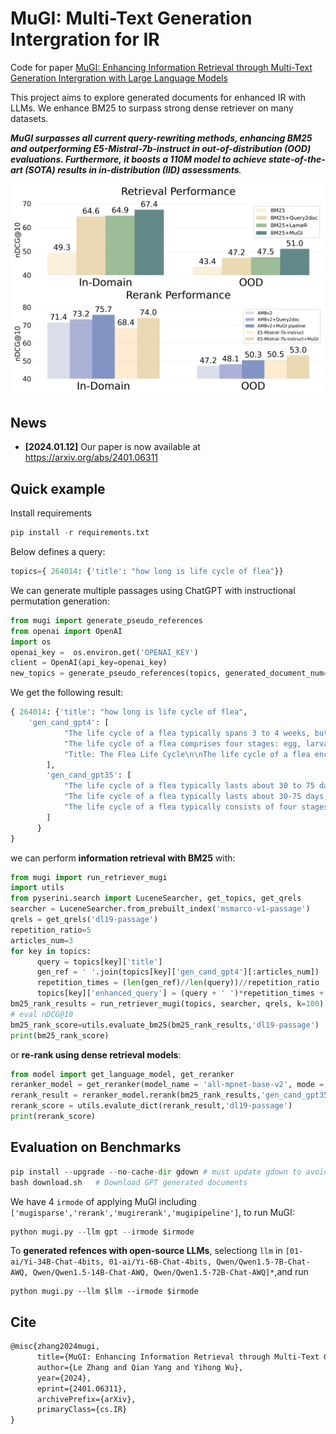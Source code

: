 # MuGI: Multi-Text Generation Intergration for IR

Code for paper [MuGI: Enhancing Information Retrieval through Multi-Text Generation Intergration with Large Language Models](https://arxiv.org/abs/2401.06311)

This project aims to explore generated documents for enhanced IR with LLMs. We enhance BM25 to surpass strong dense retriever on many datasets.

***MuGI surpasses all current query-rewriting methods, enhancing BM25 and outperforming E5-Mistral-7b-instruct in out-of-distribution (OOD) evaluations. Furthermore, it boosts a 110M model to achieve state-of-the-art (SOTA) results in in-distribution (IID) assessments**.*

![Screenshot 2024-01-22 at 12.56.51 PM](https://github.com/lezhang7/Retrieval_MuGI/blob/main/asset/performance.png)


## News

- **[2024.01.12]** Our paper is now available at https://arxiv.org/abs/2401.06311

## Quick example

Install requirements

```python
pip install -r requirements.txt
```

Below defines a query:

```python
topics={ 264014: {'title': "how long is life cycle of flea"}}
```

We can generate multiple passages using ChatGPT with instructional permutation generation:

```python
from mugi import generate_pseudo_references
from openai import OpenAI
import os
openai_key =  os.environ.get('OPENAI_KEY')
client = OpenAI(api_key=openai_key)
new_topics = generate_pseudo_references(topics, generated_document_num=3)
```

We get the following result:

```python
{ 264014: {'title': "how long is life cycle of flea",
    'gen_cand_gpt4': [
            "The life cycle of a flea typically spans 3 to 4 weeks, but it can extend to several months under less than ideal conditions. The cycle is composed of four stages: egg, larva, pupa, and adult. The initial stage begins when an adult female lays eggs after feeding on a host, often a mammal or bird. These eggs hatch into larvae within a few days, which then feed on organic debris found in their environment. After several molts, larvae develop into pupae, encapsulating themselves in cocoons for approximately one to two weeks. Finally, adult fleas emerge ready to find a host, feed, and begin the reproductive cycle anew. Environment and climate can influence the duration of this cycle, with warmth and humidity generally accelerating the process.",
            "The life cycle of a flea comprises four stages: egg, larva, pupa, and adult. This process can take anywhere from two weeks to several months, depending on environmental conditions. The cycle begins when an adult flea lays eggs on a host. These eggs can hatch into larvae within a couple of days under optimal conditions, which include warmth and high humidity. Larvae feed on organic debris and adult flea feces for several days before spinning cocoons to enter the pupal stage. Pupation may last from a few days to several weeks or months; during this time, the pupa awaits environmental cues signaling the presence of a potential host. Finally, adult fleas emerge from the cocoon, ready to feed and restart the cycle. While the ideal temperature for the flea's life cycle is between 70-85\u00b0F (21-29\u00b0C) with high humidity, cooler or drier conditions can extend the cycle significantly, with pupae lying dormant for up to a year in unfavorable conditions.",
            "Title: The Flea Life Cycle\n\nThe life cycle of a flea encompasses four stages: egg, larva, pupa, and adult. The duration of a flea's life cycle can vary from a couple weeks to several months, depending on environmental conditions. \n\n1. Egg: The cycle begins when an adult female flea lays eggs after feeding on a host. These eggs are commonly dispersed in the environment where the host lives and sleeps.\n   \n2. Larva: In 2-10 days, eggs hatch into larvae which avoid light and feed on organic debris found in their surroundings, including feces of adult fleas which contain undigested blood.\n\n3. Pupa: After several weeks, the larvae spin silk-like cocoons, entering the pupal stage. Pupae can remain dormant for months, waiting for a signal (e.g., warmth, CO2, or vibrations) to emerge as adults.\n\n4. Adult: Triggered by the right conditions, adults emerge from the pupae. Within hours, they will seek a host to feed on blood, mate, and begin laying eggs, starting the cycle over again.\n\nIn optimal conditions, the entire flea life cycle can be as short as 3 weeks, but if conditions are not conducive, it can extend to a year or more. Control measures must target all stages of the life cycle to effectively eliminate fleas."
        ],
        'gen_cand_gpt35': [
            "The life cycle of a flea typically lasts about 30 to 75 days, although it can vary depending on environmental conditions such as temperature and humidity. Fleas go through four main stages in their life cycle: egg, larva, pupa, and adult. The entire life cycle can be as short as two weeks or as long as eight months under favorable conditions.",
            "The life cycle of a flea typically lasts about 30-75 days, but can vary depending on environmental conditions such as temperature and humidity. Fleas go through four stages in their life cycle: egg, larva, pupa, and adult. From egg to adult, the entire life cycle can take as little as two weeks or as long as several months.",
            "The life cycle of a flea typically consists of four stages: egg, larva, pupa, and adult. The entire life cycle can range from as little as a few weeks to as long as several months, depending on environmental conditions such as temperature and humidity. Under ideal conditions, the life cycle can be completed in as little as 14 days, but it can be extended significantly in less favorable environments."
        ]
      }
}
```

we can perform **information retrieval with BM25** with:

```python
from mugi import run_retriever_mugi
import utils
from pyserini.search import LuceneSearcher, get_topics, get_qrels
searcher = LuceneSearcher.from_prebuilt_index('msmarco-v1-passage')
qrels = get_qrels('dl19-passage')
repetition_ratio=5
articles_num=3
for key in topics:
      query = topics[key]['title']
      gen_ref = ' '.join(topics[key]['gen_cand_gpt4'][:articles_num])
      repetition_times = (len(gen_ref)//len(query))//repetition_ratio
      topics[key]['enhanced_query'] = (query + ' ')*repetition_times + gen_ref
bm25_rank_results = run_retriever_mugi(topics, searcher, qrels, k=100)
# eval nDCG@10
bm25_rank_score=utils.evaluate_bm25(bm25_rank_results,'dl19-passage')
print(bm25_rank_score)
```

or **re-rank using dense retrieval models**:

```python
from model import get_language_model, get_reranker
reranker_model = get_reranker(model_name = 'all-mpnet-base-v2', mode = 'concat')
rerank_result = reranker_model.rerank(bm25_rank_results,'gen_cand_gpt35',100,use_enhanced_query=True)
rerank_score = utils.evalute_dict(rerank_result,'dl19-passage')
print(rerank_score)
```

## Evaluation on Benchmarks

```python
pip install --upgrade --no-cache-dir gdown # must update gdown to avoid bugs, thanks to https://github.com/wkentaro/gdown/issues/146
bash download.sh   # Download GPT generated documents  
```

We have 4 `irmode` of applying MuGI including `['mugisparse','rerank','mugirerank','mugipipeline']`, to run MuGI:

```python
python mugi.py --llm gpt --irmode $irmode 
```

To **generated refences with open-source LLMs**, selectiong  `llm` in `[01-ai/Yi-34B-Chat-4bits, 01-ai/Yi-6B-Chat-4bits, Qwen/Qwen1.5-7B-Chat-AWQ, Qwen/Qwen1.5-14B-Chat-AWQ, Qwen/Qwen1.5-72B-Chat-AWQ]*`,and run

```
python mugi.py --llm $llm --irmode $irmode 
```



## Cite

```latex
@misc{zhang2024mugi,
      title={MuGI: Enhancing Information Retrieval through Multi-Text Generation Integration with Large Language Models}, 
      author={Le Zhang and Qian Yang and Yihong Wu},
      year={2024},
      eprint={2401.06311},
      archivePrefix={arXiv},
      primaryClass={cs.IR}
}
```